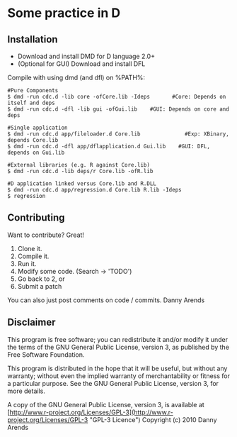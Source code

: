 Some practice in D
=================

Installation
------------
- Download and install DMD for D language 2.0+
- (Optional for GUI) Download and install DFL

Compile with using dmd (and dfl) on %PATH%:
    
    #Pure Components
    $ dmd -run cdc.d -lib core -ofCore.lib -Ideps       #Core: Depends on itself and deps
    $ dmd -run cdc.d -dfl -lib gui -ofGui.lib    #GUI: Depends on core and deps
    
    #Single application
    $ dmd -run cdc.d app/fileloader.d Core.lib              #Exp: XBinary, depends Core.lib
    $ dmd -run cdc.d -dfl app/dflapplication.d Gui.lib    #GUI: DFL, depends on Gui.lib
    
    #External libraries (e.g. R against Core.lib)
    $ dmd -run cdc.d -lib deps/r Core.lib -ofR.lib
    
    #D application linked versus Core.lib and R.DLL
    $ dmd -run cdc.d app/regression.d Core.lib R.lib -Ideps
    $ regression

Contributing
------------

Want to contribute? Great!

1. Clone it.
2. Compile it.
3. Run it.
4. Modify some code. (Search -> 'TODO')
5. Go back to 2, or
6. Submit a patch

You can also just post comments on code / commits.
Danny Arends

Disclaimer
----------
This program is free software; you can redistribute it and/or
modify it under the terms of the GNU General Public License,
version 3, as published by the Free Software Foundation.

This program is distributed in the hope that it will be useful,
but without any warranty; without even the implied warranty of
merchantability or fitness for a particular purpose.  See the GNU
General Public License, version 3, for more details.

A copy of the GNU General Public License, version 3, is available
at [http://www.r-project.org/Licenses/GPL-3](http://www.r-project.org/Licenses/GPL-3 "GPL-3 Licence")
Copyright (c) 2010 Danny Arends
